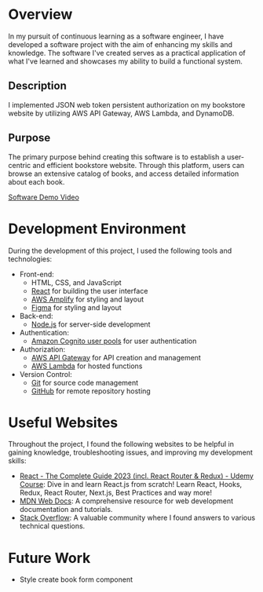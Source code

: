 # Overview

In my pursuit of continuous learning as a software engineer, I have developed a software project with the aim of enhancing my skills and knowledge. The software I've created serves as a practical application of what I've learned and showcases my ability to build a functional system.

## Description

I implemented JSON web token persistent authorization on my bookstore website by utilizing AWS API Gateway, AWS Lambda, and DynamoDB.

## Purpose

The primary purpose behind creating this software is to establish a user-centric and efficient bookstore website. Through this platform, users can browse an extensive catalog of books, and access detailed information about each book.

[Software Demo Video](https://youtu.be/wFa1nLqK1wg)

# Development Environment

During the development of this project, I used the following tools and technologies:

- Front-end:
  - HTML, CSS, and JavaScript
  - [React](https://reactjs.org) for building the user interface
  - [AWS Amplify](https://aws.amazon.com/amplify/?trk=66d9071f-eec2-471d-9fc0-c374dbda114d&sc_channel=ps&ef_id=CjwKCAjw-KipBhBtEiwAWjgwrNSJe-7Rj_Kg5-4I1S6F0KLUUX50YWUElmeBu0hZU071Dk37bE7hmBoCV0sQAvD_BwE:G:s&s_kwcid=AL!4422!3!646025317188!e!!g!!aws%20amplify!19610918335!148058249160) for styling and layout
  - [Figma](https://www.figma.com/) for styling and layout
- Back-end:
  - [Node.js](https://nodejs.org) for server-side development
- Authentication:
  - [Amazon Cognito user pools](https://docs.aws.amazon.com/cognito/latest/developerguide/cognito-user-identity-pools.html) for user authentication
- Authorization:
  - [AWS API Gateway](https://aws.amazon.com/api-gateway/) for API creation and management
  - [AWS Lambda](https://aws.amazon.com/pm/lambda/?gclid=CjwKCAiAjrarBhAWEiwA2qWdCCj3Ft-P9dviVylwHIkIXK5iyVl_KBHFOzizTGcUTV6EQNEcFS7__RoCWLAQAvD_BwE&trk=73f686c8-9606-40ad-852f-7b2bcafa68fe&sc_channel=ps&ef_id=CjwKCAiAjrarBhAWEiwA2qWdCCj3Ft-P9dviVylwHIkIXK5iyVl_KBHFOzizTGcUTV6EQNEcFS7__RoCWLAQAvD_BwE:G:s&s_kwcid=AL!4422!3!651212652666!e!!g!!amazon%20lambda!909122559!45462427876) for hosted functions
- Version Control:
  - [Git](https://git-scm.com) for source code management
  - [GitHub](https://github.com) for remote repository hosting


# Useful Websites

Throughout the project, I found the following websites to be helpful in gaining knowledge, troubleshooting issues, and improving my development skills:

- [React - The Complete Guide 2023 (incl. React Router & Redux) - Udemy Course](https://www.udemy.com/course/react-the-complete-guide-incl-redux/): Dive in and learn React.js from scratch! Learn React, Hooks, Redux, React Router, Next.js, Best Practices and way more!
- [MDN Web Docs](https://developer.mozilla.org): A comprehensive resource for web development documentation and tutorials.
- [Stack Overflow](https://stackoverflow.com): A valuable community where I found answers to various technical questions.

# Future Work

- Style create book form component





